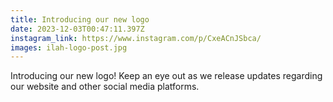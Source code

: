 ```yaml
---
title: Introducing our new logo
date: 2023-12-03T00:47:11.397Z
instagram_link: https://www.instagram.com/p/CxeACnJSbca/
images: ilah-logo-post.jpg
---
```

Introducing our new logo! Keep an eye out as we release updates regarding our website and other social media platforms.